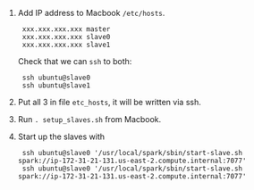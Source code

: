 1. Add IP address to Macbook `/etc/hosts`.

        xxx.xxx.xxx.xxx master
        xxx.xxx.xxx.xxx slave0
        xxx.xxx.xxx.xxx slave1

    Check that we can `ssh` to both:

        ssh ubuntu@slave0
        ssh ubuntu@slave1

1. Put all 3 in file `etc_hosts`, it will be written via ssh.
1. Run `. setup_slaves.sh` from Macbook.
1. Start up the slaves with

        ssh ubuntu@slave0 '/usr/local/spark/sbin/start-slave.sh spark://ip-172-31-21-131.us-east-2.compute.internal:7077'
        ssh ubuntu@slave0 '/usr/local/spark/sbin/start-slave.sh spark://ip-172-31-21-131.us-east-2.compute.internal:7077'
